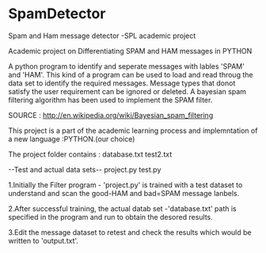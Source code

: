 SpamDetector
============

Spam and Ham message detector -SPL academic project

Academic project on Differentiating SPAM and HAM messages in PYTHON

A python program to identify and seperate messages with lables 'SPAM' and 'HAM'. 
This kind of a program can be used to load and read throug the data set to identify the required messages.
Message types that donot satisfy the user requirement can be ignored or deleted.
A bayesian spam filtering algorithm has been used to implement the SPAM filter.

SOURCE : http://en.wikipedia.org/wiki/Bayesian_spam_filtering

This project is a part of the academic learning process and implemntation of a new language :PYTHON.(our choice)

The project folder contains : 
database.txt 
test2.txt 

--Test and actual data sets--
project.py test.py

1.Initially the Filter program - 'project.py' is trained with a test dataset to understand and scan the good-HAM and bad=SPAM message lanbels.

2.After successful training, the actual datab set -'database.txt' path is specified in the program and run to obtain the desored results.

3.Edit the message dataset to retest and check the results which would be written to 'output.txt'.

